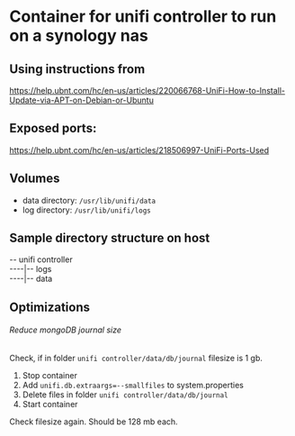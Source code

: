# Container for unifi controller to run on a synology nas

## Using instructions from
https://help.ubnt.com/hc/en-us/articles/220066768-UniFi-How-to-Install-Update-via-APT-on-Debian-or-Ubuntu

## Exposed ports:
https://help.ubnt.com/hc/en-us/articles/218506997-UniFi-Ports-Used

## Volumes
- data directory: `/usr/lib/unifi/data`
- log directory: `/usr/lib/unifi/logs`

## Sample directory structure on host
-- unifi controller</br>
----|-- logs</br>
----|-- data</br>

## Optimizations

###### Reduce mongoDB journal size
Check, if in folder `unifi controller/data/db/journal` filesize is 1 gb.

1. Stop container
2. Add `unifi.db.extraargs=--smallfiles` to system.properties
3. Delete files in folder `unifi controller/data/db/journal`
4. Start container

Check filesize again. Should be 128 mb each.
